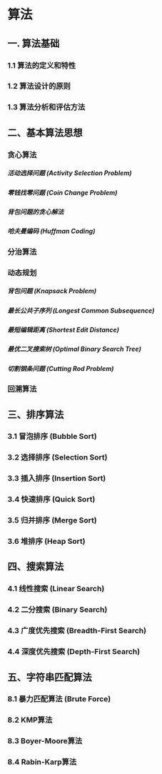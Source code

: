 # 算法

## 一. 算法基础

### 1.1 算法的定义和特性
### 1.2 算法设计的原则
### 1.3 算法分析和评估方法

## 二、基本算法思想

### 贪心算法

##### 活动选择问题 (Activity Selection Problem)

##### 零钱找零问题 (Coin Change Problem)

##### 背包问题的贪心解法

##### 哈夫曼编码 (Huffman Coding)

### 分治算法

### 动态规划

##### 背包问题 (Knapsack Problem)

##### 最长公共子序列 (Longest Common Subsequence)

##### 最短编辑距离 (Shortest Edit Distance)

##### 最优二叉搜索树 (Optimal Binary Search Tree)

##### 切割钢条问题 (Cutting Rod Problem)

### 回溯算法



## 三、排序算法

### 3.1 冒泡排序 (Bubble Sort)

### 3.2 选择排序 (Selection Sort)

### 3.3 插入排序 (Insertion Sort)

### 3.4 快速排序 (Quick Sort)
### 3.5 归并排序 (Merge Sort)

### 3.6 堆排序 (Heap Sort)

## 四、搜索算法

### 4.1 线性搜索 (Linear Search)

### 4.2 二分搜索 (Binary Search)

### 4.3 广度优先搜索 (Breadth-First Search)
### 4.4 深度优先搜索 (Depth-First Search)

## 五、字符串匹配算法

### 8.1 暴力匹配算法 (Brute Force)
### 8.2 KMP算法
### 8.3 Boyer-Moore算法
### 8.4 Rabin-Karp算法
